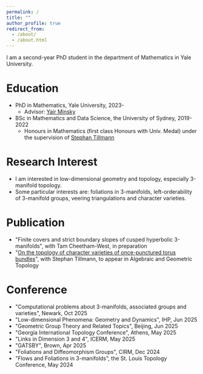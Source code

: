 ```yaml
---
permalink: /
title: ""
author_profile: true
redirect_from: 
  - /about/
  - /about.html
---
```




I am a second-year PhD student in the department of Mathematics in Yale University.

Education
======

- PhD in Mathematics, Yale University, 2023-
  - Advisor: [Yair Minsky](https://sites.google.com/view/yair-minsky/home)
- BSc in Mathematics and Data Science, the University of Sydney, 2019-2022
  - Honours in Mathematics (first class Honours with Univ. Medal) under the supervision of [Stephan Tillmann](https://www.maths.usyd.edu.au/u/tillmann/index.html)

Research Interest
======
- I am interested in low-dimensional geometry and topology, especially 3-manifold topology.
- Some particular interests are: foliations in 3-manifolds, left-orderability of 3-manifold groups, veering triangulations and character varieties.

Publication
======
- "Finite covers and strict boundary slopes of cusped hyperbolic 3-manifolds", with Tam Cheetham-West, in preparation
- "[On the topology of character varieties of once-punctured torus bundles](https://arxiv.org/abs/2206.14954)", with Stephan Tillmann, to appear in Algebraic and Geometric Topology

Conference
======
- "Computational problems about 3-manifolds, associated groups and varieties", Newark, Oct 2025
- "Low-dimensional Phenomena: Geometry and Dynamics", IHP, Jun 2025
- "Geometric Group Theory and Related Topics", Beijing, Jun 2025
- "Georgia International Topology Conference", Athens, May 2025
- "Links in Dimension 3 and 4", ICERM, May 2025
- "GATSBY", Brown, Apr 2025
- "Foliations and Diffeomorphism Groups", CIRM, Dec 2024
- "Flows and Foliations in 3-manifolds", the St. Louis Topology Conference, May 2024

